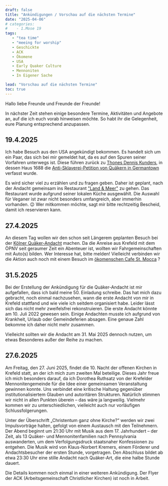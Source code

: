 ```yaml
---
draft: false
title: "Ankündigungen / Vorschau auf die nächsten Termine"
date: "2025-04-06"
# categories:
#    - 1.Mose 19
tags:
   - "tea time"
   - "meeing for worship"
   - Geschickte
   - ACK
   - Ökomene
   - USA
   - Early Quaker Culture
   - Mennoniten
   - In Eigener Sache

lead: "Vorschau auf die nächsten Termine"
toc: true
---
```


Hallo liebe Freunde und Freunde der Freunde!

In nächster Zeit stehen einige besondere Termine, Aktivitäten und Angebote an, auf die ich euch vorab hinweisen möchte. So habt ihr die Gelegenheit, eure Planung entsprechend anzupassen.


19.4.2025
---------

Ich habe Besuch aus den USA angekündigt bekommen. Es handelt sich um ein Paar, das sich bei mir gemeldet hat, da es auf den Spuren seiner Vorfahren unterwegs ist. Diese führen zurück zu [Thones Dennis Kunders](https://en.wikipedia.org/wiki/Thones_Kunders), in dessen Haus 1688 die [Anti-Sklaverei-Petition von Quäkern in Germantown](https://de.wikipedia.org/wiki/Anti-Sklaverei-Petition_von_Qu%C3%A4kern_in_Germantown_1688) verfasst wurde.


Es wird sicher viel zu erzählen und zu fragen geben. Daher ist geplant, nach der Andacht gemeinsam ins Restaurant ["Land & Meer"](https://land-und-mehr.de/) zu gehen. Das Restaurant wurde aufgrund seiner lokalen Küche ausgewählt. Die Auswahl für Veganer ist zwar nicht besonders umfangreich, aber immerhin vorhanden. 😉 Wer mitkommen möchte, sagt mir bitte rechtzeitig Bescheid, damit ich reservieren kann.

27.4.2025
---------

An diesem Tag wollen wir den schon seit Längerem geplanten Besuch bei der [Kölner Quäker-Andacht](https://quaeker.org/veranstaltungen/andacht-in-koeln-2025-04-27/) machen. Da die Anreise aus Krefeld mit dem ÖPNV seit geraumer Zeit ein Abenteuer ist, wollten wir Fahrgemeinschaften mit Auto(s) bilden. Wer Interesse hat, bitte melden! Vielleicht verbinden wir die Aktion auch noch mit einem Besuch im [ökomenschen Cafe St. Mocca](https://www.sankt-mocca.de/) ?


31.5.2025
---------

Bei der Erstellung der Ankündigung für die Quäker-Andacht ist mir aufgefallen, dass ich bald meine 50. Einladung schreibe. Das hat mich dazu gebracht, noch einmal nachzusehen, wann die erste Andacht von mir in Krefeld stattfand und wie viele ich seitdem organisiert habe. Leider lässt sich das nicht mehr zweifelsfrei rekonstruieren. Die erste Andacht könnte am 10. Juli 2022 gewesen sein. Einige Andachten musste ich aufgrund von Krankheit, Urlaub oder Gemeindeferien absagen. Eine genaue Zahl bekomme ich daher nicht mehr zusammen.

Vielleicht sollten wir die Andacht am 31. Mai 2025 dennoch nutzen, um etwas Besonderes außer der Reihe zu machen.

27.6.2025
---------

Am Freitag, den 27. Juni 2025, findet die 10. Nacht der offenen Kirchen in Krefeld statt, an der ich mich zum zweiten Mal beteilige. Dieses Jahr freue ich mich besonders darauf, da ich Dorothea Ruthsatz von der Krefelder Mennonitengemeinde für die Idee einer gemeinsamen Veranstaltung gewinnen konnte. Uns verbindet eine kritische Haltung gegenüber institutionalisiertem Glauben und autoritären Strukturen. Natürlich stimmen wir nicht in allen Punkten überein – das wäre ja langweilig. Vielmehr kommen wir zu unterschiedlichen, vielleicht auch nur vorläufigen Schlussfolgerungen.

Unter der Überschrift „Christentum ganz ohne Kirche?“ werden wir zwei Impulsvorträge halten, gefolgt von einem Austausch mit den Teilnehmern. Der Abend beginnt um 21:30 Uhr mit Musik aus dem 17. Jahrhundert – der Zeit, als 13 Quäker- und Mennonitenfamilien nach Pennsylvania auswanderten, um dem Verfolgungsdruck staatsnaher Konfessionen zu entgehen. Die Musik wird von Klaus-Norbert Kremers, einem Förderer und Andachtsbesucher der ersten Stunde, vorgetragen. Den Abschluss bildet ab etwa 23:30 Uhr eine stille Andacht nach Quäker-Art, die eine halbe Stunde dauert.

Die Details kommen noch einmal in einer weiteren Ankündigung. Der Flyer der ACK (Arbeitsgemeinschaft Christlicher Kirchen) ist noch in Arbeit.
